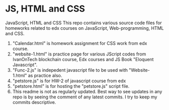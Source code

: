 # JS, HTML and CSS
JavaScript, HTML and CSS
This repo contains various source code files for homeworks related to edx courses on JavaScript, Web-programming, HTML and CSS. 
1. "Calendar.html" is homework assignment for CSS work from edx course.
2. "website-1.html" is practice page for various JScript codes from IvanOnTech blockchain course, Edx courses and JS Book "Eloquent Javascript".
3. "Func-2.js" is indepedent javascript file to be used with "Website-1.html" as practice also.
4. "petstore.js" is for HW-2 of javascript course from edx
5. "petstore.html" is for hosting the "petstore.js" script file.
6. This readme is not as regularly updated. Best way to see updates in any repo is by seeing the comment of any latest commits. I try to keep my commits descriptive.

